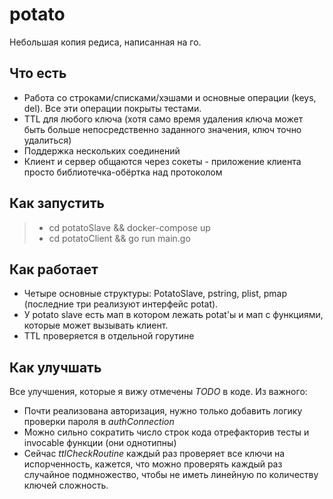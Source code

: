 # potato
Небольшая копия редиса, написанная на го.

## Что есть
* Работа со строками/списками/хэшами и основные операции (keys, del). Все эти операции покрыты тестами.
* TTL для любого ключа (хотя само время удаления ключа может быть больше непосредственно заданного значения, ключ точно удалиться)
* Поддержка нескольких соединений
* Клиент и сервер общаются через сокеты - приложение клиента просто библиотечка-обёртка над протоколом

## Как запустить
> - cd potatoSlave && docker-compose up
> - cd potatoClient && go run main.go

## Как работает
* Четыре основные структуры: PotatoSlave, pstring, plist, pmap (последние три реализуют интерфейс potat).
* У potato slave есть мап в котором лежать potat'ы и мап с функциями, которые может вызывать клиент.
* TTL проверяется в отдельной горутине

## Как улучшать
Все улучшения, которые я вижу отмечены _TODO_ в коде. Из важного:
* Почти реализована авторизация, нужно только добавить логику проверки пароля в _authConnection_
* Можно сильно сократить число строк кода отрефакторив тесты и invocable функции (они однотипны)
* Сейчас _ttlCheckRoutine_ каждый раз проверяет все ключи на испорченность, кажется, что можно проверять каждый раз случайное подмножество, чтобы не иметь линейную по количеству ключей сложность.

